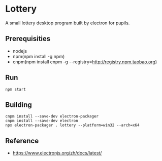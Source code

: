 # Lottery

A small lottery desktop program built by electron for pupils.

## Prerequisities

* nodejs
* npm(npm install -g npm)
* cnpm(npm install cnpm -g --registry=http://registry.npm.taobao.org)

## Run

```
npm start
```

## Building

```
cnpm install --save-dev electron-packager
cnpm install --save-dev electron
npx electron-packager . lottery --platform=win32 --arch=x64
```

## Reference

* https://www.electronjs.org/zh/docs/latest/